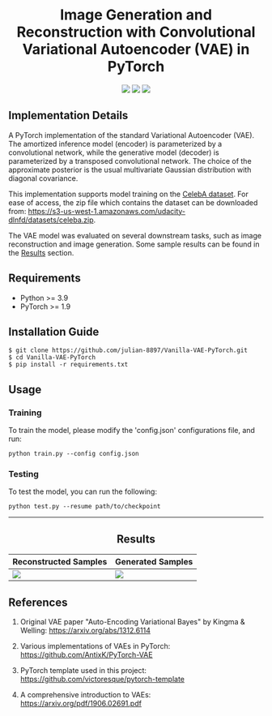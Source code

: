 <h1 align="center">
  <b>Image Generation and Reconstruction with Convolutional Variational Autoencoder (VAE) in PyTorch</b><br>
</h1>

<p align="center">
      <a href="https://www.python.org/">
        <img src="https://img.shields.io/badge/Python-3.9-ff69b4.svg" /></a>
       <a href= "https://pytorch.org/">
        <img src="https://img.shields.io/badge/PyTorch-1.9-2BAF2B.svg" /></a>
       <a href= "https://github.com/julian-8897/Vanilla-VAE-PyTorch/blob/master/LICENSE.md">
        <img src="https://img.shields.io/badge/license-MIT-blue.svg" /></a>
         
</p>

## Implementation Details

A PyTorch implementation of the standard Variational Autoencoder (VAE). The amortized inference model (encoder) is parameterized by a convolutional network, while the generative model (decoder) is parameterized by a transposed convolutional network. The choice of the approximate posterior is the usual multivariate Gaussian distribution with diagonal covariance.

This implementation supports model training on the [CelebA dataset](http://mmlab.ie.cuhk.edu.hk/projects/CelebA.html). For ease of access, the zip file which contains the dataset can be downloaded from: https://s3-us-west-1.amazonaws.com/udacity-dlnfd/datasets/celeba.zip.

The VAE model was evaluated on several downstream tasks, such as image reconstruction and image generation. Some sample results can be found in the [Results](https://github.com/julian-8897/Vanilla-VAE-PyTorch/blob/master/README.md#--Results) section.

## Requirements

- Python >= 3.9
- PyTorch >= 1.9

## Installation Guide

```
$ git clone https://github.com/julian-8897/Vanilla-VAE-PyTorch.git
$ cd Vanilla-VAE-PyTorch
$ pip install -r requirements.txt
```

## Usage

### Training

To train the model, please modify the 'config.json' configurations file, and run:

```
python train.py --config config.json
```

### Testing

To test the model, you can run the following:

```
python test.py --resume path/to/checkpoint
```

---

<h2 align="center">
  <b>Results</b><br>
</h2>

| Reconstructed Samples | Generated Samples |
| --------------------- | ----------------- |
| ![][1]                | ![][2]            |

[1]: https://github.com/julian-8897/Vanilla-VAE-PyTorch/blob/master/Reconstructions/recons_epoch_10.png
[2]: https://github.com/julian-8897/Vanilla-VAE-PyTorch/blob/master/Samples/generated_samples_epoch_10.png

## References

1. Original VAE paper "Auto-Encoding Variational Bayes" by Kingma & Welling:
   https://arxiv.org/abs/1312.6114

2. Various implementations of VAEs in PyTorch:
   https://github.com/AntixK/PyTorch-VAE

3. PyTorch template used in this project:
   https://github.com/victoresque/pytorch-template

4. A comprehensive introduction to VAEs:
   https://arxiv.org/pdf/1906.02691.pdf
